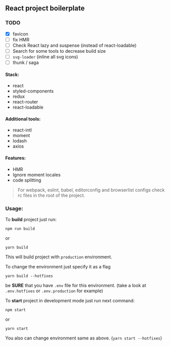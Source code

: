 ## React project boilerplate

### TODO

- [x] favicon
- [ ] fix HMR
- [ ] Check React lazy and suspense (instead of react-loadable)
- [ ] Search for some tools to decrease build size
- [ ] `svg-loader` (inline all svg icons)
- [ ] thunk / saga

#### Stack:

- react
- styled-components
- redux
- react-router
- react-loadable

#### Additional tools:
- react-intl
- moment
- lodash
- axios


#### Features:
  - HMR
  - Ignore moment locales
  - code splitting

> For webpack, eslint, babel, editorconfig and browserlist configs check rc files in the root of the project.

### Usage:

To **build** project just run:
```
npm run build
```

or

```
yarn build
```

This will build project with `production` environment.

To change the environment just specify it as a flag
```
yarn build --hotfixes
```

be **SURE** that you have `.env` file for this environment. (take a look at `.env.hotfixes` or `.env.production` for example)

To **start** project in development mode just run next command:

```
npm start
```

or

```
yarn start
```

You also can change environment same as above. (`yarn start --hotfixes`)
